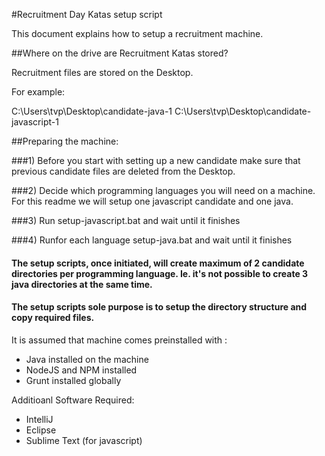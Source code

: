 #Recruitment Day Katas setup script

This document explains how to setup a recruitment machine.



##Where on the drive are Recruitment Katas stored?

Recruitment files are stored on the Desktop. 

For example:

C:\Users\tvp\Desktop\candidate-java-1
C:\Users\tvp\Desktop\candidate-javascript-1



##Preparing the machine:

###1) Before you start with setting up a new candidate make sure that previous candidate files are deleted from the Desktop. 

###2) Decide which programming languages you will need on a machine. For this readme we will setup one javascript candidate and one java.

###3) Run setup-javascript.bat and wait until it finishes

###4) Runfor each language setup-java.bat and wait until it finishes



#### The setup scripts, once initiated, will create maximum of 2 candidate directories per programming language. Ie. it's not possible to create 3 java directories at the same time. 

#### The setup scripts sole purpose is to setup the directory structure and copy required files. 



It is assumed that machine comes preinstalled with : 

  - Java installed on the machine
  - NodeJS and NPM installed
  - Grunt installed globally

Additioanl Software Required:
  - IntelliJ
  - Eclipse
  - Sublime Text (for javascript)    

